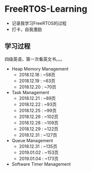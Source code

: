 # FreeRTOS-Learning
* 记录我学习FreeRTOS的过程
* 打卡，自我激励

## 学习过程
四级英语，第一次看英文书。。。


* Heap Memory Management
    * 2018.12.18 : ~58页
    * 2018.12.19 : ~63页
    * 2018.12.20 : ~70页
* Task Management
    * 2018.12.21 : ~89页
    * 2018.12.22 : ~93页
    * 2018.12.25 : ~99页
    * 2018.12.26 : ~102页
    * 2018.12.28 : ~109页
    * 2018.12.29 : ~122页
    * 2018.12.31 : ~127页
* Queue Management
	 * 2018.12.31 : ~135页
	 * 2019.01.02 : ~153页
	 * 2019.01.04 : ~173页
* Software Timer Management
